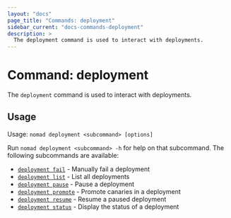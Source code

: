 ```yaml
---
layout: "docs"
page_title: "Commands: deployment"
sidebar_current: "docs-commands-deployment"
description: >
  The deployment command is used to interact with deployments.
---
```


# Command: deployment

The `deployment` command is used to interact with deployments.

## Usage

Usage: `nomad deployment <subcommand> [options]`

Run `nomad deployment <subcommand> -h` for help on that subcommand. The following
subcommands are available:

- [`deployment fail`][fail] - Manually fail a deployment
- [`deployment list`][list] - List all deployments
- [`deployment pause`][pause] - Pause a deployment
- [`deployment promote`][promote] - Promote canaries in a deployment
- [`deployment resume`][resume] - Resume a paused deployment
- [`deployment status`][status] - Display the status of a deployment

[fail]: /docs/commands/deployment/fail.html "Manually fail a deployment"
[list]: /docs/commands/deployment/list.html "List all deployments"
[pause]: /docs/commands/deployment/pause.html "Pause a deployment"
[promote]: /docs/commands/deployment/promote.html "Promote canaries in a deployment"
[resume]: /docs/commands/deployment/resume.html "Resume a paused deployment"
[status]: /docs/commands/deployment/status.html "Display the status of a deployment"
